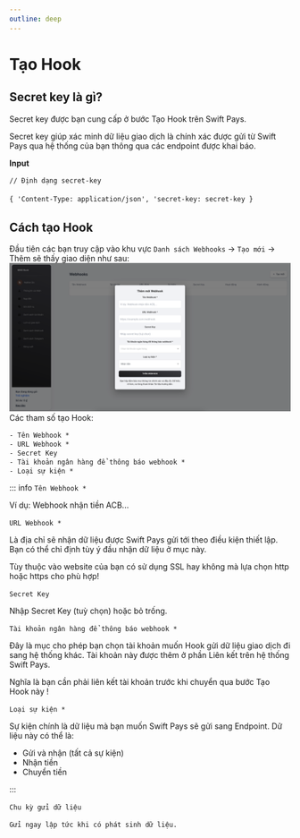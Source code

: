 ```yaml
---
outline: deep
---
```


# Tạo Hook

## Secret key là gì?

Secret key được bạn cung cấp ở bước Tạo Hook trên Swift Pays.

Secret key giúp xác minh dữ liệu giao dịch là chính xác được gửi từ Swift Pays qua hệ thống của bạn thông qua các endpoint được khai báo.

**Input**

```md
// Định dạng secret-key

{ 'Content-Type: application/json', 'secret-key: secret-key }
```

## Cách tạo Hook

Đầu tiên các bạn truy cập vào khu vực `Danh sách Webhooks` -> `Tạo mới` -> Thêm sẽ thấy giao diện như sau:
![alt text](image.png)
Các tham số tạo Hook:

```
- Tên Webhook *
- URL Webhook *
- Secret Key
- Tài khoản ngân hàng để thông báo webhook *
- Loại sự kiện *
```

::: info
`Tên Webhook *`

Ví dụ: Webhook nhận tiền ACB...

`URL Webhook *`

Là địa chỉ sẽ nhận dữ liệu được Swift Pays gửi tới theo điều kiện thiết lập. Bạn có thể chỉ định tùy ý đầu nhận dữ liệu ở mục này.

Tùy thuộc vào website của bạn có sử dụng SSL hay không mà lựa chọn http hoặc https cho phù hợp!

`Secret Key`

Nhập Secret Key (tuỳ chọn) hoặc bỏ trống.

`Tài khoản ngân hàng để thông báo webhook *`

Đây là mục cho phép bạn chọn tài khoản muốn Hook gửi dữ liệu giao dịch đi sang hệ thống khác. Tài khoản này được thêm ở phần Liên kết trên hệ thống Swift Pays.

Nghĩa là bạn cần phải liên kết tài khoản trước khi chuyển qua bước Tạo Hook này !

`Loại sự kiện *`

Sự kiện chính là dữ liệu mà bạn muốn Swift Pays sẽ gửi sang Endpoint. Dữ liệu này có thể là:

- Gửi và nhận (tất cả sự kiện)
- Nhận tiền
- Chuyển tiền

:::

`Chu kỳ gửi dữ liệu`

`Gửi ngay lập tức khi có phát sinh dữ liệu.`
